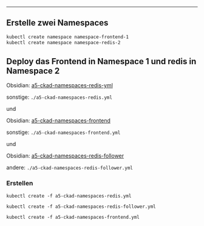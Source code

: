 ****

## Erstelle zwei Namespaces

```bash
kubectl create namespace namespace-frontend-1
kubectl create namespace namespace-redis-2
```

## Deploy das Frontend in Namespace 1 und redis in Namespace 2

Obsidian: [a5-ckad-namespaces-redis-yml](a5-ckad-namespaces-redis.yml)

sonstige: `./a5-ckad-namespaces-redis.yml`

und 

Obsidian: [a5-ckad-namespaces-frontend](a5-ckad-namespaces-frontend.yml)

sonstige: `./a5-ckad-namespaces-frontend.yml`

und

Obsidian: [a5-ckad-namespaces-redis-follower](a5-ckad-namespaces-redis-follower.yml)

andere: `./a5-ckad-namespaces-redis-follower.yml`

### Erstellen

`kubectl create -f a5-ckad-namespaces-redis.yml`

`kubectl create -f a5-ckad-namespaces-redis-follower.yml`

`kubectl create -f a5-ckad-namespaces-frontend.yml`